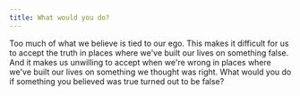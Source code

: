 ```yaml
---
title: What would you do?
---
```


Too much of what we believe is tied to our ego. This makes it difficult for us to accept the truth in places where we've built our lives on something false. And it makes us unwilling to accept when we're wrong in places where we've built our lives on something we thought was right. What would you do if something you believed was true turned out to be false?

